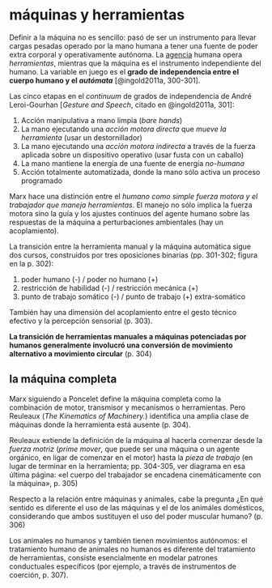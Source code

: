 # máquinas y herramientas

Definir a la máquina no es sencillo: pasó de ser un instrumento para llevar cargas pesadas operado por la mano humana a tener una fuente de poder extra corporal y operativamente autónoma. La [agencia](agencia.md) humana opera *herramientas*, mientras que la máquina es el instrumento independiente del humano. La variable en juego es el **grado de independencia entre el cuerpo humano y el *autómata*** [@ingold2011a, 300-301].

Las cinco etapas en el *continuum* de grados de independencia de André Leroi-Gourhan [*Gesture and Speech*, citado en @ingold2011a, 301]:

1. Acción manipulativa a mano limpia (*bare hands*)
1. La mano ejecutando una *acción motora directa* que *mueve la herramienta* (usar un destornillador)
1. La mano ejecutando una *acción motora indirecta* a través de la fuerza aplicada sobre un dispositivo operativo (usar fusta con un caballo)
1. La mano mantiene la energía de una fuente de energía *no-humana*
1. Acción totalmente automatizada, donde la mano sólo activa un proceso programado

Marx hace una distinción entre el *humano como simple fuerza motora y el trabajador que maneja herramientas*. El manejo no sólo implica la fuerza motora sino la guía y los ajustes continuos del agente humano sobre las respuestas de la máquina a perturbaciones ambientales (hay un acoplamiento).

La transición entre la herramienta manual y la máquina automática sigue dos cursos, construidos por tres oposiciones binarias (pp. 301-302; figura en la p. 302):

1. poder humano (-) / poder no humano (+)
1. restricción de habilidad (-) / restricción mecánica (+)
1. punto de trabajo somático (-) / punto de trabajo (+) extra-somático

También hay una dimensión del acoplamiento entre el gesto técnico efectivo y la percepción sensorial (p. 303).

**La transición de herramientas manuales a máquinas potenciadas por humanos generalmente involucró una conversión de movimiento alternativo a movimiento circular** (p. 304)

## la máquina completa

Marx siguiendo a Poncelet define la máquina completa como la combinación de motor, transmisor y mecanismos o herramientas. Pero Reuleaux (*The Kinematics of Machinery.*) identifica una amplia clase de máquinas donde la herramienta está ausente (p. 304).

Reuleaux extiende la definición de la máquina al hacerla comenzar desde la *fuerza motriz* (*prime mover*, que puede ser una máquina o un agente orgánico, en ligar de comenzar en el motor) hasta la *pieza de trabajo* (en lugar de terminar en la herramienta; pp. 304-305, ver diagrama en esa última página: «el cuerpo del trabajador se encadena cinemáticamente con la máquina», p. 305)

Respecto a la relación entre máquinas y animales, cabe la pregunta ¿En qué sentido es diferente el uso de las máquinas y el de los animáles domésticos, considerando que ambos sustituyen el uso del poder muscular humano? (p. 306)

Los animales no humanos y también tienen movimientos autónomos: el tratamiento humano de animales no humanos es diferente del tratamiento de herramientas, consiste esencialmente en modelar patrones conductuales específicos (por ejemplo, a través de instrumentos de coerción, p. 307).

